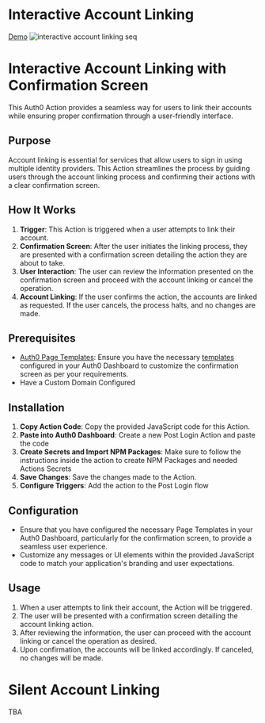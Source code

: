 # Interactive Account Linking

[Demo](https://zoom.us/clips/share/CwcvxH7dFgvtfWSHNOxcVMz5h0AHxTSx1s8bNbOaKPBL7pKa_zt__DFQv-cBEJycy6ziBaWHjD2ynWsHZ3WKinYf.dquuHh5vH8Jnuznf)
![interactive account linking seq](./interactive-account-linking.png)

# Interactive Account Linking with Confirmation Screen

This Auth0 Action provides a seamless way for users to link their accounts while ensuring proper confirmation through a user-friendly interface.

## Purpose
Account linking is essential for services that allow users to sign in using multiple identity providers. This Action streamlines the process by guiding users through the account linking process and confirming their actions with a clear confirmation screen.

## How It Works
1. **Trigger**: This Action is triggered when a user attempts to link their account.
2. **Confirmation Screen**: After the user initiates the linking process, they are presented with a confirmation screen detailing the action they are about to take.
3. **User Interaction**: The user can review the information presented on the confirmation screen and proceed with the account linking or cancel the operation.
4. **Account Linking**: If the user confirms the action, the accounts are linked as requested. If the user cancels, the process halts, and no changes are made.

## Prerequisites
- [Auth0 Page Templates](https://auth0.com/docs/universal-login/page-templates): Ensure you have the necessary [templates](/.interactive-account-linking-page-template.html) configured in your Auth0 Dashboard to customize the confirmation screen as per your requirements. 
- Have a Custom Domain Configured

## Installation
1. **Copy Action Code**: Copy the provided JavaScript code for this Action.
2. **Paste into Auth0 Dashboard**: Create a new Post Login Action and paste the code
3. **Create Secrets and Import NPM Packages**: Make sure to follow the instructions inside the action to create NPM Packages and needed Actions Secrets
4. **Save Changes**: Save the changes made to the Action.
5. **Configure Triggers**: Add the action to the Post Login flow

## Configuration
- Ensure that you have configured the necessary Page Templates in your Auth0 Dashboard, particularly for the confirmation screen, to provide a seamless user experience.
- Customize any messages or UI elements within the provided JavaScript code to match your application's branding and user expectations.

## Usage
1. When a user attempts to link their account, the Action will be triggered.
2. The user will be presented with a confirmation screen detailing the account linking action.
3. After reviewing the information, the user can proceed with the account linking or cancel the operation as desired.
4. Upon confirmation, the accounts will be linked accordingly. If canceled, no changes will be made.


# Silent Account Linking
TBA
